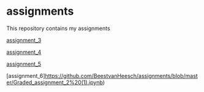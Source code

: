 # assignments
This repository contains my assignments

[assignment_3](https://github.com/BeestvanHeesch/assignments/blob/master/assignment3%20(2)%20(2).ipynb)

[assignment_4](https://github.com/BeestvanHeesch/assignments/blob/master/assignment4%20(1)%20(1)-checkpoint.ipynb)

[assignment_5](https://github.com/BeestvanHeesch/assignments/blob/master/Graded_assignment1%20(1)%20(1).ipynb)

[assignment_6]https://github.com/BeestvanHeesch/assignments/blob/master/Graded_assignment_2%20(1).ipynb)
